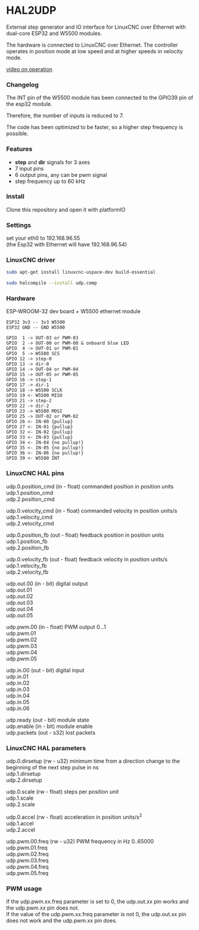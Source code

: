 # HAL2UDP
External step generator and IO interface for LinuxCNC over Ethernet with dual-core ESP32 and W5500 modules.<br>

The hardware is connected to LinuxCNC over Ethernet. The controller operates in position mode at low speed and at higher speeds in velocity mode.<br>

[video on operation](https://youtu.be/UXWcg7PwRJs)

### Changelog
The INT pin of the W5500 module has been connected to the GPIO39 pin of the esp32 module.

Therefore, the number of inputs is reduced to 7.

The code has been optimized to be faster, so a higher step frequency is possible.

### Features
* **step** and **dir** signals for 3 axes
* 7 input pins
* 6 output pins, any can be pwm signal
* step frequency up to 60 kHz
### Install
Clone this repository and open it with platformIO
### Settings
set your eth0 to 192.168.96.55<br>
(the Esp32 with Ethernet will have 192.168.96.54)
### LinuxCNC driver
```bash
sudo apt-get install linuxcnc-uspace-dev build-essential
```
```bash
sudo halcompile --install udp.comp
```
### Hardware
ESP-WROOM-32 dev board + W5500 ethernet module<br>

`ESP32 3v3 -- 3v3 W5500`<br>
`ESP32 GND -- GND W5500`<br>
 
`GPIO  1 -> OUT-03 or PWM-03`<br>
`GPIO  2 -> OUT-00 or PWM-00 & onboard blue LED`<br>
`GPIO  4 -> OUT-01 or PWM-01`<br>
`GPIO  5 -> W5500 SCS`<br>
`GPIO 12 -> step-0`<br>
`GPIO 13 -> dir-0`<br>
`GPIO 14 -> OUT-04 or PWM-04`<br>
`GPIO 15 -> OUT-05 or PWM-05`<br>
`GPIO 16 -> step-1`<br>
`GPIO 17 -> dir-1`<br>
`GPIO 18 -> W5500 SCLK`<br>
`GPIO 19 <- W5500 MISO`<br>
`GPIO 21 -> step-2`<br>
`GPIO 22 -> dir-2`<br>
`GPIO 23 -> W5500 MOSI`<br>
`GPIO 25 -> OUT-02 or PWM-02`<br>
`GPIO 26 <- IN-00 {pullup}`<br>
`GPIO 27 <- IN-01 {pullup}`<br>
`GPIO 32 <- IN-02 {pullup}`<br>
`GPIO 33 <- IN-03 {pullup}`<br>
`GPIO 34 <- IN-04 {no pullup!}`<br>
`GPIO 35 <- IN-05 {no pullup!}`<br>
`GPIO 36 <- IN-06 {no pullup!}`<br>
`GPIO 39 <- W5500 INT`<br>
### LinuxCNC HAL pins
udp.0.position_cmd (in - float) commanded position in position units<br>
udp.1.position_cmd<br>
udp.2.position_cmd<br>

udp.0.velocity_cmd (in - float) commanded velocity in position units/s<br>
udp.1.velocity_cmd<br>
udp.2.velocity_cmd<br>

udp.0.position_fb (out - float) feedback position in position units<br>
udp.1.position_fb<br>
udp.2.position_fb<br>

udp.0.velocity_fb (out - float) feedback velocity in position units/s<br>
udp.1.velocity_fb<br>
udp.2.velocity_fb<br>

udp.out.00 (in - bit) digital output<br>
udp.out.01<br>
udp.out.02<br>
udp.out.03<br>
udp.out.04<br>
udp.out.05<br>

udp.pwm.00 (in - float) PWM output 0...1<br>
udp.pwm.01<br>
udp.pwm.02<br>
udp.pwm.03<br>
udp.pwm.04<br>
udp.pwm.05<br>

udp.in.00 (out - bit) digital input<br>
udp.in.01<br>
udp.in.02<br>
udp.in.03<br>
udp.in.04<br>
udp.in.05<br>
udp.in.06<br>

udp.ready (out - bit) module state<br>
udp.enable (in - bit) module enable<br>
udp.packets (out - s32) lost packets<br>
### LinuxCNC HAL parameters
udp.0.dirsetup (rw - u32) minimum time from a direction change to the beginning of the next step pulse in ns<br>
udp.1.dirsetup<br>
udp.2.dirsetup<br>

udp.0.scale (rw - float) steps per position unit<br>
udp.1.scale<br>
udp.2.scale<br>

udp.0.accel (rw - float) acceleration in position units/s<sup>2</sup><br>
udp.1.accel<br>
udp.2.accel<br>

udp.pwm.00.freq (rw - u32) PWM frequency in Hz 0..65000<br>
udp.pwm.01.freq<br>
udp.pwm.02.freq<br>
udp.pwm.03.freq<br>
udp.pwm.04.freq<br>
udp.pwm.05.freq<br>
### PWM usage
If the udp.pwm.xx.freq parameter is set to 0, the udp.out.xx pin works and the udp.pwm.xx pin does not.<br>
If the value of the udp.pwm.xx.freq parameter is not 0, the udp.out.xx pin does not work and the udp.pwm.xx pin does.<br>

